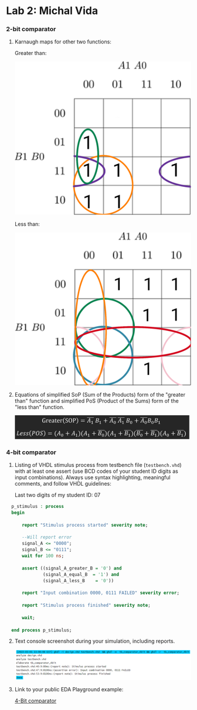 # Lab 2: Michal Vida

### 2-bit comparator

1. Karnaugh maps for other two functions:

   Greater than:

   ![K-maps](images/kmap_greater.png)

   Less than:

   ![K-maps](images/kmap_less.png)

2. Equations of simplified SoP (Sum of the Products) form of the "greater than" function and simplified PoS (Product of the Sums) form of the "less than" function.

   ![Logic functions](images/comparator_min.png)

### 4-bit comparator

1. Listing of VHDL stimulus process from testbench file (`testbench.vhd`) with at least one assert (use BCD codes of your student ID digits as input combinations). Always use syntax highlighting, meaningful comments, and follow VHDL guidelines:

   Last two digits of my student ID: 07

```vhdl
  p_stimulus : process
  begin    

      report "Stimulus process started" severity note;

      --Will report error
      signal_A <= "0000";
      signal_B <= "0111";
      wait for 100 ns;

      assert ((signal_A_greater_B = '0') and
              (signal_A_equal_B  = '1') and
              (signal_A_less_B    = '0'))

      report "Input combination 0000, 0111 FAILED" severity error;

      report "Stimulus process finished" severity note;

      wait;

  end process p_stimulus;
```

2. Text console screenshot during your simulation, including reports.

   ![Console](images/screenshot.png)

3. Link to your public EDA Playground example:

   [4-Bit comparator](https://www.edaplayground.com/x/BBzB)
